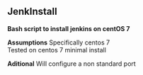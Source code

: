 ## JenkInstall

**Bash script to install jenkins on centOS 7**

**Assumptions**
Specifically centos 7    
Tested on centos 7 minimal install     

**Aditional**
Will configure a non standard port
